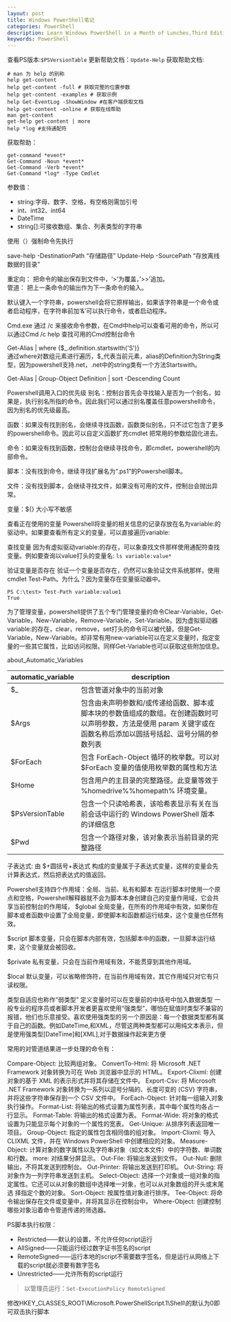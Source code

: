 ```yaml
---
layout: post
title: Windows PowerShell笔记
categories: PowerShell
description: Learn Windows PowerShell in a Month of Lunches,Third Edition
keywords: PowerShell
---
```


查看PS版本:`$PSVersionTable`
更新帮助文档：`Update-Help`
获取帮助文档:
```
# man 为 help 的别称
help get-content 
help get-content -full # 获取完整的位置参数
help get-content -examples # 获取示例
help Get-EventLog -ShowWindow #在客户端获取文档
help get-content -online # 获取在线帮助
man get-content
get-help get-content | more
help *log #支持通配符
```
获取帮助：
```
get-command *event*
Get-Command -Noun *event*
Get-Command -Verb *event*
Get-Command *log* -Type Cmdlet
```

参数值：
- string:字母、数字、空格，有空格则需加引号
- int、int32、int64
- DateTime
- string[]:可接收数组、集合、列表类型的字符串

使用（）强制命令先执行

save-help -DestinationPath “存储路径”
Update-Help -SourcePath “存放离线数据的目录”

重定向：
把命令的输出保存到文件中，‘>’为覆盖，’>>’追加。  
管道：
把上一条命令的输出作为下一条命令的输入。



默认键入一个字符串，powershell会将它原样输出，如果该字符串是一个命令或者启动程序，在字符串前加‘&’可以执行命令，或者启动程序。

Cmd.exe 通过 /c 来接收命令参数，在Cmd中help可以查看可用的命令，所以可以通过Cmd /c help 查找可用的Cmd控制台命令

Get-Alias | where {$_.definition.startswith('S')}  
通过where对数组元素进行遍历，$_代表当前元素，alias的Definition为String类型，因为powershell支持.net，.net中的string类有一个方法Startswith。

Get-Alias | Group-Object Definition | sort -Descending Count

Powershell调用入口的优先级
别名：控制台首先会寻找输入是否为一个别名，如果是，执行别名所指的命令。因此我们可以通过别名覆盖任意powershell命令，因为别名的优先级最高。

函数：如果没有找到别名，会继续寻找函数，函数类似别名，只不过它包含了更多的powershell命令。因此可以自定义函数扩充cmdlet 把常用的参数给固化进去。

命令：如果没有找到函数，控制台会继续寻找命令，即cmdlet，powershell的内部命令。

脚本：没有找到命令，继续寻找扩展名为“.ps1”的Powershell脚本。

文件：没有找到脚本，会继续寻找文件，如果没有可用的文件，控制台会抛出异常。

变量：${} 大小写不敏感

查看正在使用的变量
Powershell将变量的相关信息的记录存放在名为variable:的驱动中。如果要查看所有定义的变量，可以直接遍历variable:

查找变量
因为有虚拟驱动variable:的存在，可以象查找文件那样使用通配符查找变量。例如要查询以value打头的变量名: `ls variable:value*`

验证变量是否存在
验证一个变量是否存在，仍然可以象验证文件系统那样，使用cmdlet Test-Path。为什么？因为变量存在变量驱动器中。
```
PS C:\test> Test-Path variable:value1
True
```

为了管理变量，powershell提供了五个专门管理变量的命令Clear-Variable，Get-Variable，New-Variable，Remove-Variable，Set-Variable。因为虚拟驱动器variable:的存在，clear，remove，set打头的命令可以被代替。但是Get-Variable，New-Variable。却非常有用new-variable可以在定义变量时，指定变量的一些其它属性，比如访问权限。同样Get-Variable也可以获取这些附加信息。

about_Automatic_Variables

|automatic_variable | description |
|----|----|
|$_|包含管道对象中的当前对象|
|$Args|包含由未声明参数和/或传递给函数、脚本或脚本块的参数值组成的数组。在创建函数时可以声明参数，方法是使用 param 关键字或在函数名称后添加以圆括号括起、逗号分隔的参数列表|
|$ForEach|包含 ForEach-Object 循环的枚举数。可以对 $ForEach 变量的值使用枚举数的属性和方法|
|$Home|包含用户的主目录的完整路径。此变量等效于 %homedrive%%homepath% 环境变量。|
|$PsVersionTable|包含一个只读哈希表，该哈希表显示有关在当前会话中运行的 Windows PowerShell 版本的详细信息|
|$Pwd|包含一个路径对象，该对象表示当前目录的完整路径|

子表达式: 由 $+圆括号+表达式 构成的变量属于子表达式变量，这样的变量会先计算表达式，然后把表达式的值返回。

Powershell支持四个作用域：全局、当前、私有和脚本
在运行脚本时使用一个原点和空格，Powershell解释器就不会为脚本本身创建自己的变量作用域，它会共享当前控制台的作用域，
$global
全局变量，在所有的作用域中有效，如果你在脚本或者函数中设置了全局变量，即使脚本和函数都运行结束，这个变量也任然有效。

$script
脚本变量，只会在脚本内部有效，包括脚本中的函数，一旦脚本运行结束，这个变量就会被回收。

$private
私有变量，只会在当前作用域有效，不能贯穿到其他作用域。

$local
默认变量，可以省略修饰符，在当前作用域有效，其它作用域只对它有只读权限。

类型自适应也称作“弱类型”
定义变量时可以在变量前的中括号中加入数据类型
一般专业的程序员或者脚本开发者更喜欢使用“强类型”，哪怕在赋值时类型不兼容的报错，他们也乐意接受。喜欢使用强类型的另一个原因是：每一个数据类型都有属于自己的函数。例如DateTime,和XML，尽管这两种类型都可以用纯文本表示，但是使用强类型[DateTime]和[XML],对于数据操作起来更方便

常用的对管道结果进一步处理的命令有：

Compare-Object: 比较两组对象。
ConvertTo-Html: 将 Microsoft .NET Framework 对象转换为可在 Web 浏览器中显示的 HTML。
Export-Clixml: 创建对象的基于 XML 的表示形式并将其存储在文件中。
Export-Csv: 将 Microsoft .NET Framework 对象转换为一系列以逗号分隔的、长度可变的 (CSV) 字符串，并将这些字符串保存到一个 CSV 文件中。
ForEach-Object: 针对每一组输入对象执行操作。
Format-List: 将输出的格式设置为属性列表，其中每个属性均各占一行显示。
Format-Table: 将输出的格式设置为表。
Format-Wide: 将对象的格式设置为只能显示每个对象的一个属性的宽表。
Get-Unique: 从排序列表返回唯一项目。
Group-Object: 指定的属性包含相同值的组对象。
Import-Clixml: 导入 CLIXML 文件，并在 Windows PowerShell 中创建相应的对象。
Measure-Object: 计算对象的数字属性以及字符串对象（如文本文件）中的字符数、单词数和行数。
more: 对结果分屏显示。
Out-File: 将输出发送到文件。
Out-Null: 删除输出，不将其发送到控制台。
Out-Printer: 将输出发送到打印机。
Out-String: 将对象作为一列字符串发送到主机。
Select-Object: 选择一个对象或一组对象的指定属性。它还可以从对象的数组中选择唯一对象，也可以从对象数组的开头或末尾选
择指定个数的对象。
Sort-Object: 按属性值对象进行排序。
Tee-Object: 将命令输出保存在文件或变量中，并将其显示在控制台中。
Where-Object: 创建控制哪些对象沿着命令管道传递的筛选器。

PS脚本执行权限：
- Restricted——默认的设置，不允许任何script运行
- AllSigned——只能运行经过数字证书签名的script
- RemoteSigned——运行本地的script不需要数字签名，但是运行从网络上下载的script就必须要有数字签名
- Unrestricted——允许所有的script运行

> 以管理员运行：`Set-ExecutionPolicy RemoteSigned`
> 

修改HKEY_CLASSES_ROOT\Microsoft.PowerShellScript.1\Shell\的默认为0即可双击执行脚本
